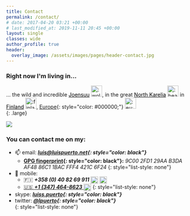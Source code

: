 ```yaml
---
title: Contact
permalink: /contact/
# date: 2017-04-20 03:21 +00:00
# last_modified_at: 2019-11-11 20:45 +00:00
layout: single
classes: wide
author_profile: true
header:
  overlay_image: /assets/images/pages/header-contact.jpg
---
```


### Right now I'm living in… 

… the wild and incredible <a style="color: #000000;" href="https://en.wikipedia.org/wiki/Joensuu">Joensuu</a> <img class="emoji-img" title=":wolf:" alt=":wolf:" src="https://emojipedia-us.s3.dualstack.us-west-1.amazonaws.com/thumbs/120/apple/155/wolf-face_1f43a.png" height="30" width="30">, in the great <a style="color: #000000;" href="https://en.wikipedia.org/wiki/North_Karelia">North Karelia</a> <img class="emoji-img" title=":bear:" alt=":bear:" src="https://emojipedia-us.s3.dualstack.us-west-1.amazonaws.com/thumbs/120/apple/155/bear-face_1f43b.png" height="30" width="30"> in <a style="color: #000000;" href="https://en.wikipedia.org/wiki/Finland">Finland</a> <img class="emoji-img" title=":finland:" alt=":finland:" src="https://github.githubassets.com/images/icons/emoji/unicode/1f1eb-1f1ee.png" height="30" width="30">, [Europe](https://en.wikipedia.org/wiki/European_Union){: style="color: #000000;"} <img class="emoji-img" title=":eu:" alt=":eu:" src="https://github.githubassets.com/images/icons/emoji/unicode/1f1ea-1f1fa.png" height="30" width="30">   
{: .large} 

![](/assets/images/pages/joensuu-banner.jpg)

### You can contact me on my:

  * :mailbox: email: ***[luis@luispuerto.net](mailto:luis@luispuerto.net){: style="color: black"}***   
      * <i class="fas fa-fingerprint"></i> **[GPG fingerprint](https://en.wikipedia.org/wiki/Public_key_fingerprint){: style="color: black"}:** *9C00 2FD1 29AA B3DA AF48  86C1 1BAC FFF4 421C 6F24*
      {: style="list-style: none"}
  * :iphone: mobile: 
      * :finland: ***+358 (0) 40 82 69 911*** <a href="https://en.wikipedia.org/wiki/IMessage"> <img class="emoji" title="iMessage" alt="iMessage" src="https://upload.wikimedia.org/wikipedia/commons/5/56/IMessage_logo_%28Apple_Inc.%29.png" height="20" width="20" style="vertical-align: text-top"></a> <a href="https://en.wikipedia.org/wiki/WhatsApp"><i class="fab fa-whatsapp-square" style="color: #1EBEA5"></i></a> <a href="https://en.wikipedia.org/wiki/Telegram_(service)"><i class="fab fa-telegram" style="color: #0088CC"></i></a> <a href="https://en.wikipedia.org/wiki/Signal_(software)"> <img class="emoji" title="Signal" alt="Signal" src="https://upload.wikimedia.org/wikipedia/commons/4/4f/Signal_Blue_Icon.png" height="20" width="20" style="vertical-align: text-top">
      * :us: ***+1 (347) 464-8623*** <a href="https://en.wikipedia.org/wiki/Google_Voice"> <img class="emoji" title="Google Voice" alt="Google Voice" src="https://www.gstatic.com/images/branding/product/1x/google_voice_64dp.png" height="20" width="20" style="vertical-align: text-top"></a>
      {: style="list-style: none"}
  * <i class="fab fa-skype" style="color: #00AFF0"></i> skype: ***[luiss.puerto](skype:luiss.puerto?chat){: style="color: black"}***
  * <i class="fab fa-twitter"></i> twitter: ***[@lpuerto](https://twitter.com/lpuerto){: style="color: black"}***   
{: style="list-style: none"}
